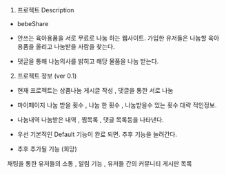 1. 프로젝트 Description

- bebeShare

- 안쓰는 육아용품을 서로 무료로 나눔 하는 웹사이트. 가입한 유저들은 나눔할 육아용품을 올리고 나눔받을 사람을 찾는다.


- 댓글을 통해 나눔의사를 밝히고 해당 물품을 나눔 받는다.


2. 프로젝트 정보 (ver 0.1)

- 현재 프로젝트는 상품나눔 게시글 작성 , 댓글을 통한 서로 나눔
- 마이페이지 나눔 받을 횟수 , 나눔 한 횟수 , 나눔받을수 있는 횟수 대략 적인정보.
- 나눔내역 나눔받은 내역 , 찜목록 , 댓글 목록등을 나타낸다.
- 우선 기본적인 Default 기능이 완료 되면. 추후 기능을 늘려간다.


- 추후 추가될 기능 (희망)

채팅을 통한 유저들의 소통 , 알림 기능 , 유저들 간의 커뮤니티 게시판 목록





